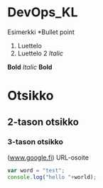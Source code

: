 # DevOps_KL
Esimerkki
*Bullet point
1. Luettelo 
2. Luettelo 2
_Italic_


__Bold__
*Italic*
**Bold**
# Otsikko
## 2-tason otsikko
### 3-tason otsikko
(www.google.fi) URL-osoite

```javascript
var word = "test";
console.log("hello "+world);
```

 

